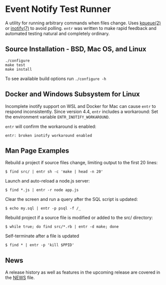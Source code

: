 Event Notify Test Runner
========================

A utility for running arbitrary commands when files change. Uses [kqueue(2)] or
[inotify(7)] to avoid polling.  `entr` was written to make rapid feedback and
automated testing natural and completely ordinary.

Source Installation - BSD, Mac OS, and Linux
--------------------------------------------

    ./configure
    make test
    make install

To see available build options run `./configure -h`

Docker and Windows Subsystem for Linux
--------------------------------------

Incomplete inotify support on WSL and Docker for Mac can cause `entr`
to respond inconsistently. Since version 4.4, `entr` includes a workaround:
Set the environment variable `ENTR_INOTIFY_WORKAROUND`.

`entr` will confirm the workaround is enabled:

```
entr: broken inotify workaround enabled
```

Man Page Examples
-----------------

Rebuild a project if source files change, limiting output to the first 20 lines:

    $ find src/ | entr sh -c 'make | head -n 20'

Launch and auto-reload a node.js server:

    $ find *.js | entr -r node app.js

Clear the screen and run a query after the SQL script is updated:

    $ echo my.sql | entr -p psql -f /_

Rebuild project if a source file is modified or added to the src/ directory:

    $ while true; do find src/*.rb | entr -d make; done

Self-terminate after a file is updated

    $ find * | entr -p 'kill $PPID'

News
----

A release history as well as features in the upcoming release are covered in the
[NEWS] file.

[kqueue(2)]: http://man.openbsd.org/kqueue.2
[inotify(7)]: http://man.he.net/?section=all&topic=inotify
[NEWS]: https://raw.githubusercontent.com/eradman/entr/master/NEWS
